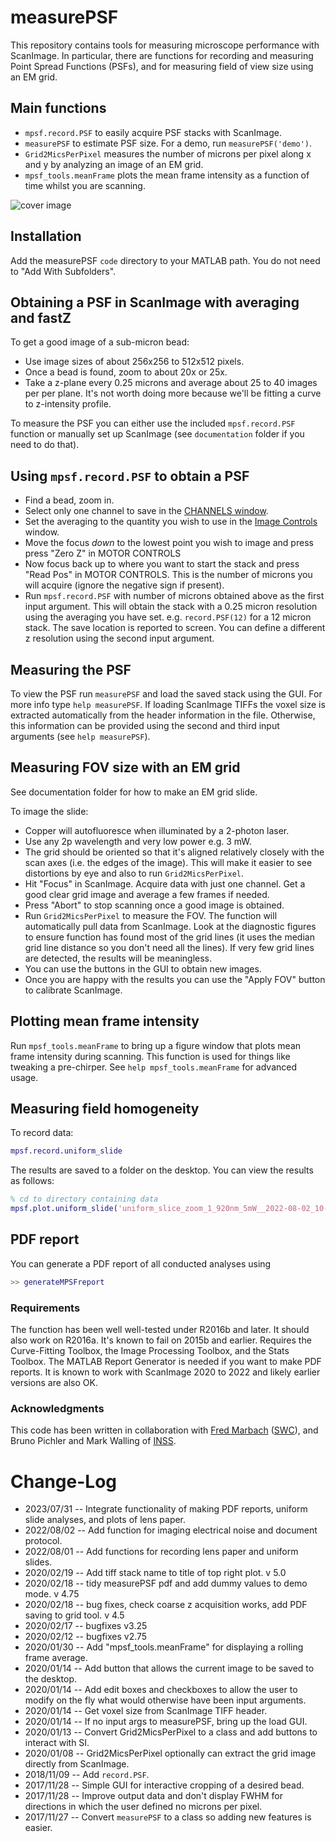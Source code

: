 # measurePSF

This repository contains tools for measuring microscope performance with ScanImage. 
In particular, there are functions for recording and measuring Point Spread Functions (PSFs), 
and for measuring field of view size using an EM grid. 


## Main functions

* `mpsf.record.PSF` to easily acquire PSF stacks with ScanImage.
* `measurePSF` to estimate PSF size. For a demo, run `measurePSF('demo')`. 
* `Grid2MicsPerPixel`  measures the number of microns per pixel along x and y by analyzing an image of an EM grid. 
* `mpsf_tools.meanFrame` plots the mean frame intensity as a function of time whilst you are scanning.


![cover image](https://raw.githubusercontent.com/raacampbell/measurePSF/gh-pages/realBead.png "Main Window")


## Installation
Add the measurePSF `code` directory to your MATLAB path. 
You do not need to "Add With Subfolders".



## Obtaining a PSF in ScanImage with averaging and fastZ
To get a good image of a sub-micron bead:
* Use image sizes of about 256x256 to 512x512 pixels.
* Once a bead is found, zoom to about 20x or 25x.
* Take a z-plane every 0.25 microns and average about 25 to 40 images per per plane. It's not worth doing more because we'll be fitting a curve to z-intensity profile.

To measure the PSF you can either use the included `mpsf.record.PSF` function or manually set up ScanImage (see `documentation` folder if you need to do that).

## Using `mpsf.record.PSF` to obtain a PSF
* Find a bead, zoom in. 
* Select only one channel to save in the [CHANNELS window](https://docs.scanimage.org/Windows%2BReference%2BGuide/Channels.html).
* Set the averaging to the quantity you wish to use in the [Image Controls](https://docs.scanimage.org/Windows%2BReference%2BGuide/Image%2BControls.html) window.
* Move the focus *down* to the lowest point you wish to image and press press "Zero Z" in MOTOR CONTROLS
* Now focus back up to where you want to start the stack and press "Read Pos" in MOTOR CONTROLS. 
This is the number of microns you will acquire (ignore the negative sign if present). 
* Run `mpsf.record.PSF` with number of microns obtained above as the first input argument. This will obtain the stack with a 0.25 micron resolution using the averaging you have set. e.g. `record.PSF(12)` for a 12 micron stack. The save location is reported to screen. You can define a different z resolution using the second input argument.


## Measuring the PSF
To view the PSF run `measurePSF` and load the saved stack using the GUI. For more info type `help measurePSF`.
If loading ScanImage TIFFs the voxel size is extracted automatically from the header information in the file.
Otherwise, this information can be provided using the second and third input arguments (see `help measurePSF`). 



## Measuring FOV size with an EM grid
See documentation folder for how to make an EM grid slide.

To image the slide:
* Copper will autofluoresce when illuminated by a 2-photon laser. 
* Use any 2p wavelength and very low power e.g. 3 mW. 
* The grid should be oriented so that it's aligned relatively closely with the scan axes (i.e. the edges of the image). 
This will make it easier to see distortions by eye and also to run `Grid2MicsPerPixel`.
* Hit "Focus" in ScanImage. Acquire data with just one channel. Get a good clear grid image and average a few frames if needed. 
* Press "Abort" to stop scanning once a good image is obtained.
* Run `Grid2MicsPerPixel` to measure the FOV. The function will automatically pull data from ScanImage. 
Look at the diagnostic figures to ensure function has found most of the grid lines (it uses the median grid line distance so you don't need all the lines). If very few grid lines are detected, the results will be meaningless. 
* You can use the buttons in the GUI to obtain new images. 
* Once you are happy with the results you can use the "Apply FOV" button to calibrate ScanImage. 


## Plotting mean frame intensity
Run `mpsf_tools.meanFrame` to bring up a figure window that plots mean frame intensity during scanning. 
This function is used for things like tweaking a pre-chirper. 
See `help mpsf_tools.meanFrame` for advanced usage. 


## Measuring field homogeneity
To record data:
```matlab
mpsf.record.uniform_slide
```
The results are saved to a folder on the desktop. You can view the results as follows:
```matlab
% cd to directory containing data
mpsf.plot.uniform_slide('uniform_slice_zoom_1_920nm_5mW__2022-08-02_10-09-33_00001.tif')
```


## PDF report
You can generate a PDF report of all conducted analyses using 
```matlab
>> generateMPSFreport
```

### Requirements
The function has been well well-tested under R2016b and later. 
It should also work on R2016a. It's known to fail on 2015b and earlier.
Requires the Curve-Fitting Toolbox, the Image Processing Toolbox, and the Stats Toolbox.
The MATLAB Report Generator is needed if you want to make PDF reports.
It is known to work with ScanImage 2020 to 2022 and likely earlier versions are also OK.

### Acknowledgments
This code has been written in collaboration with [Fred Marbach](https://www.sainsburywellcome.org/web/people/fred-marbach) ([SWC](https://www.sainsburywellcome.org)), and Bruno Pichler and Mark Walling of [INSS](https://www.inss.org.uk/). 


# Change-Log
* 2023/07/31 -- Integrate functionality of making PDF reports, uniform slide analyses, and plots of lens paper. 
* 2022/08/02 -- Add function for imaging electrical noise and document protocol.
* 2022/08/01 -- Add functions for recording lens paper and uniform slides.
* 2020/02/19 -- Add tiff stack name to title of top right plot. v 5.0
* 2020/02/18 -- tidy measurePSF pdf and add dummy values to demo mode. v 4.75
* 2020/02/18 -- bug fixes, check coarse z acquisition works, add PDF saving to grid tool. v 4.5
* 2020/02/17 -- bugfixes v3.25
* 2020/02/12 -- bugfixes v2.75
* 2020/01/30 -- Add "mpsf_tools.meanFrame" for displaying a rolling frame average.
* 2020/01/14 -- Add button that allows the current image to be saved to the desktop.
* 2020/01/14 -- Add edit boxes and checkboxes to allow the user to modify on the fly what would otherwise have been input arguments.
* 2020/01/14 -- Get voxel size from ScanImage TIFF header.
* 2020/01/14 -- If no input args to measurePSF, bring up the load GUI.
* 2020/01/13 -- Convert Grid2MicsPerPixel to a class and add buttons to interact with SI.
* 2020/01/08 -- Grid2MicsPerPixel optionally can extract the grid image directly from ScanImage.
* 2018/11/09 -- Add `record.PSF`.
* 2017/11/28 -- Simple GUI for interactive cropping of a desired bead.
* 2017/11/28 -- Improve output data and don't display FWHM for directions in which the user defined no microns per pixel.
* 2017/11/27 -- Convert `measurePSF` to a class so adding new features is easier.

